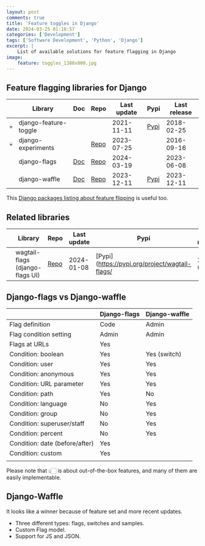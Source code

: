 ```yaml
---
layout: post
comments: true
title: 'Feature toggles in Django'
date: 2024-03-25 01:18:57
categories: ['Development']
tags: ['Software Development', 'Python', 'Django']
excerpt: | 
    List of available solutions for feature flagging in Django
image:
    feature: toggles_1388x800.jpg
---
```


## Feature flagging libraries for Django

|     | Library               | Doc                                             | Repo                                                   | Last update | Pypi                                                    | Last release |
|-----|-----------------------|-------------------------------------------------|--------------------------------------------------------|-------------|---------------------------------------------------------|--------------|
| 💀  | django-feature-toggle |                                                 |                                                        | 2021-11-11  | [Pypi](https://pypi.org/project/django-feature-toggle/) | 2018-02-25   |
| 💀  | django-experiments    |                                                 | [Repo](https://github.com/mixcloud/django-experiments) | 2023-07-25  |                                                         | 2016-09-16   |
|     | django-flags          | [Doc](https://cfpb.github.io/django-flags/)     | [Repo](https://github.com/cfpb/django-flags)           | 2024-03-19  |                                                         | 2023-06-08   |
|     | django-waffle         | [Doc](https://waffle.readthedocs.io/en/stable/) | [Repo](https://github.com/jazzband/django-waffle)      | 2023-12-11  | [Pypi](https://pypi.org/project/django-waffle/)         | 2023-12-11   |

This [Django packages listing about feature flipping](https://djangopackages.org/grids/g/feature-flip/) is useful too.

## Related libraries

|     | Library                         | Repo                                                   | Last update | Pypi                                                    | Last release |
|-----|---------------------------------|--------------------------------------------------------|-------------|---------------------------------------------------------|--------------|
|     | wagtail-flags (django-flags UI) | [Repo](https://github.com/cfpb/wagtail-flags)          | 2024-01-08  | [Pypi](https://pypi.org/project/wagtail-flags/          | 2023-03-10   |

## Django-flags vs Django-waffle

|                                | Django-flags | Django-waffle |
|--------------------------------|--------------|---------------|
| Flag definition                | Code         | Admin         |
| Flag condition setting         | Admin        | Admin         |
| Flags at URLs                  | Yes          |               |
| Condition: boolean             | Yes          | Yes (switch)  |
| Condition: user                | Yes          | Yes           |
| Condition: anonymous           | Yes          | Yes           |
| Condition: URL parameter       | Yes          | Yes           |
| Condition: path                | Yes          | No            |
| Condition: language            | No           | Yes           |
| Condition: group               | No           | Yes           |
| Condition: superuser/staff     | No           | Yes           |
| Condition: percent             | No           | Yes           |
| Condition: date (before/after) | Yes          |               |
| Condition: custom              | Yes          |               |
|                                |              |               |

Please note that 👆🏻 is about out-of-the-box features, and many of them are easily implementable.

## Django-Waffle

It looks like a winner because of feature set and more recent updates.

- Three different types: flags, switches and samples.
- Custom Flag model.
- Support for JS and JSON.
